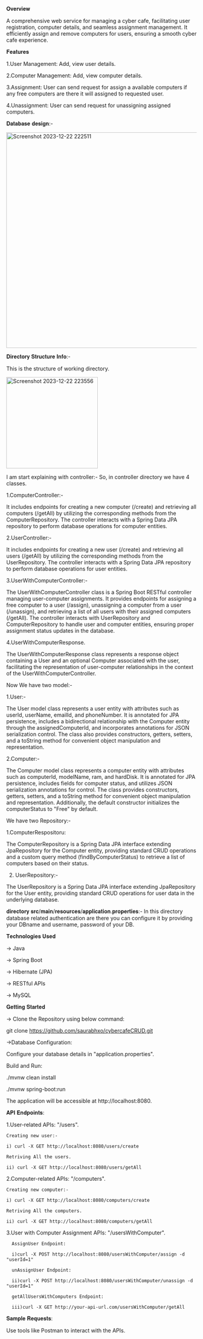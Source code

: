 𝐎𝐯𝐞𝐫𝐯𝐢𝐞𝐰

A comprehensive web service for managing a cyber cafe, facilitating user registration, computer details, and seamless assignment management. It efficiently assign and remove computers for users, ensuring a smooth cyber cafe experience.

𝐅𝐞𝐚𝐭𝐮𝐫𝐞𝐬


1.User Management: Add, view user details.

2.Computer Management: Add, view computer details.

3.Assignment: User can send request for assign a available computers if any free computers are there it will assigned to requested user.

4.Unassignment: User can send request for unassigning assigned computers.

𝐃𝐚𝐭𝐚𝐛𝐚𝐬𝐞 𝐝𝐞𝐬𝐢𝐠𝐧:-

<img width="571" alt="Screenshot 2023-12-22 222511" src="https://github.com/saurabhxo/cybercafeCRUD/assets/56174993/66e9e473-2bf4-44d7-8c14-ceeac74c9256">


𝐃𝐢𝐫𝐞𝐜𝐭𝐨𝐫𝐲 𝐒𝐭𝐫𝐮𝐜𝐭𝐮𝐫𝐞 𝐈𝐧𝐟𝐨:-

This is the structure of working directory.

<img width="242" alt="Screenshot 2023-12-22 223556" src="https://github.com/saurabhxo/cybercafeCRUD/assets/56174993/0ef08421-01a6-4412-a87e-1ade8d6eaf1f">

I am start explaining with controller:-
So, in controller directory we have 4 classes.

1.ComputerController:-

It includes endpoints for creating a new computer (/create) and retrieving all computers (/getAll) by utilizing the corresponding methods from the ComputerRepository. The controller interacts with a Spring Data JPA repository to perform database operations for computer entities.

2.UserController:-

It includes endpoints for creating a new user (/create) and retrieving all users (/getAll) by utilizing the corresponding methods from the UserRepository. The controller interacts with a Spring Data JPA repository to perform database operations for user entities.

3.UserWithComputerController:-

The UserWithComputerController class is a Spring Boot RESTful controller managing user-computer assignments. It provides endpoints for assigning a free computer to a user (/assign), unassigning a computer from a user (/unassign), and retrieving a list of all users with their assigned computers (/getAll). The controller interacts with UserRepository and ComputerRepository to handle user and computer entities, ensuring proper assignment status updates in the database.

4.UserWithComputerResponse.

The UserWithComputerResponse class represents a response object containing a User and an optional Computer associated with the user, facilitating the representation of user-computer relationships in the context of the UserWithComputerController.

Now We have two model:-

1.User:-

The User model class represents a user entity with attributes such as userId, userName, emailId, and phoneNumber. It is annotated for JPA persistence, includes a bidirectional relationship with the Computer entity through the assignedComputerId, and incorporates annotations for JSON serialization control. The class also provides constructors, getters, setters, and a toString method for convenient object manipulation and representation.

2.Computer:-

The Computer model class represents a computer entity with attributes such as computerId, modelName, ram, and hardDisk. It is annotated for JPA persistence, includes fields for computer status, and utilizes JSON serialization annotations for control. The class provides constructors, getters, setters, and a toString method for convenient object manipulation and representation. Additionally, the default constructor initializes the computerStatus to "Free" by default.

We have two Repository:-

1.ComputerRespositoru:

The ComputerRepository is a Spring Data JPA interface extending JpaRepository for the Computer entity, providing standard CRUD operations and a custom query method (findByComputerStatus) to retrieve a list of computers based on their status.

2. UserRepository:-

The UserRepository is a Spring Data JPA interface extending JpaRepository for the User entity, providing standard CRUD operations for user data in the underlying database.

𝐝𝐢𝐫𝐞𝐜𝐭𝐨𝐫𝐲 𝐬𝐫𝐜/𝐦𝐚𝐢𝐧/𝐫𝐞𝐬𝐨𝐮𝐫𝐜𝐞𝐬/𝐚𝐩𝐩𝐥𝐢𝐜𝐚𝐭𝐢𝐨𝐧.𝐩𝐫𝐨𝐩𝐞𝐫𝐭𝐢𝐞𝐬:-
In this directory database related authentication are there you can configure it by providing your DBname and username, password of your DB.

𝐓𝐞𝐜𝐡𝐧𝐨𝐥𝐨𝐠𝐢𝐞𝐬 𝐔𝐬𝐞𝐝

-> Java

-> Spring Boot

-> Hibernate (JPA)

-> RESTful APIs

-> MySQL

𝐆𝐞𝐭𝐭𝐢𝐧𝐠 𝐒𝐭𝐚𝐫𝐭𝐞𝐝

-> Clone the Repository using below command:

git clone https://github.com/saurabhxo/cybercafeCRUD.git

->Database Configuration:

Configure your database details in "application.properties".

Build and Run:

./mvnw clean install

./mvnw spring-boot:run


The application will be accessible at http://localhost:8080.


𝐀𝐏𝐈 𝐄𝐧𝐝𝐩𝐨𝐢𝐧𝐭𝐬:

1.User-related APIs: "/users".

    Creating new user:-
    
    i) curl -X GET http://localhost:8080/users/create

    Retriving All the users.
    
    ii) curl -X GET http://localhost:8080/users/getAll

2.Computer-related APIs: "/computers".

    Creating new computer:-
    
    i) curl -X GET http://localhost:8080/computers/create

    Retriving All the computers.
    
    ii) curl -X GET http://localhost:8080/computers/getAll

3.User with Computer Assignment APIs: "/usersWithComputer".

      AssignUser Endpoint:
      
      i)curl -X POST http://localhost:8080/usersWithComputer/assign -d "userId=1"

      unAssignUser Endpoint:

      ii)curl -X POST http://localhost:8080/usersWithComputer/unassign -d "userId=1"

      getAllUsersWithComputers Endpoint:

      iii)curl -X GET http://your-api-url.com/usersWithComputer/getAll
      
      

𝐒𝐚𝐦𝐩𝐥𝐞 𝐑𝐞𝐪𝐮𝐞𝐬𝐭𝐬:

Use tools like Postman to interact with the APIs.

